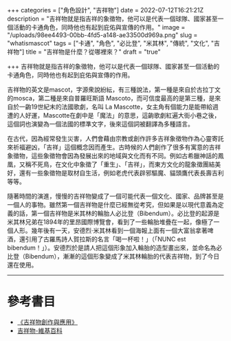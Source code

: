 +++
categories = ["角色設計", "吉祥物"]
date = 2022-07-12T16:21:21Z
description = "吉祥物就是指吉祥的象徵物，他可以是代表一個球隊、國家甚至一個活動的卡通角色，同時他也有起到庇佑與宣傳的作用。"
image = "/uploads/98ee4493-00bb-4fd5-a148-ae33500d969a.png"
slug = "whatismascot"
tags = ["卡通", "角色", "必比登", "米其林", "傳統", "文化", "吉祥物"]
title = "吉祥物是什麼？從哪裡來？"
draft = "true"

+++
吉祥物就是指吉祥的象徵物，他可以是代表一個球隊、國家甚至一個活動的卡通角色，同時他也有起到庇佑與宣傳的作用。

吉祥物的英文是mascot，字源衆說紛紜，有三種說法，第一種是來自於古拉丁文的mosca，第二種是來自普羅旺斯語 Mascoto，而可信度最高的是第三種，是來自於一齣19世紀末的法國歌劇，名叫 La Mascotte，女主角有個能力是能帶給週遭的人好運，Mascotte在劇中是「魔法」的意思，這齣歌劇紅遍大街小巷之後，這個詞也演變為一個法國的標準文字，後來這個詞被翻譯為多種語言。

在古代，因為經常發生災害，人們會藉由宗教或創作許多吉祥象徵物作為心靈寄託來祈福避凶，「吉祥」這個概念因而產生。古時候的人們創作了很多有寓意的吉祥象徵物，這些象徵物會因為發展出來的地域與文化而有不同。例如古希臘神話的鳳凰，又稱不死鳥，在文化中象徵了「重生」、「吉祥」，而東方文化的龍象徵團結美好，還有一些象徵物是取材自生活，例如老虎代表辟邪驅魔、貓頭鷹代表長壽吉利等等。

隨著時間的演進，慢慢的吉祥物變成了一個可能代表一個文化、國家、品牌甚至是一個人的事物。雖然第一個吉祥物是什麼已經無從考究，但如果是以現代意義為定義的話，第一個吉祥物是米其林的輪胎人必比登（Bibendum）。必比登的起源是米其林兄弟在1894年的里昂國際博覽會，看到了一些輪胎堆疊在一起，像極了一個人形。幾年後有一天，安德烈·米其林看到一個海報上面有一個大富翁拿著啤酒，還引用了古羅馬詩人賀拉斯的名言「喝一杯啦！」（「NUNC est bibendum！」）。安德烈於是請人把這個形象加入輪胎的造型畫出來，並命名為必比登（Bibendum），漸漸的這個形象變成了米其林輪胎的代表吉祥物，到了今日還在使用。

***

# 參考書目

* [《吉祥物創作與應用》](https://easyfun.biz/2xrg2?uid1=mascot)
* [吉祥物-維基百科](https://zh.wikipedia.org/zh-tw/吉祥物)